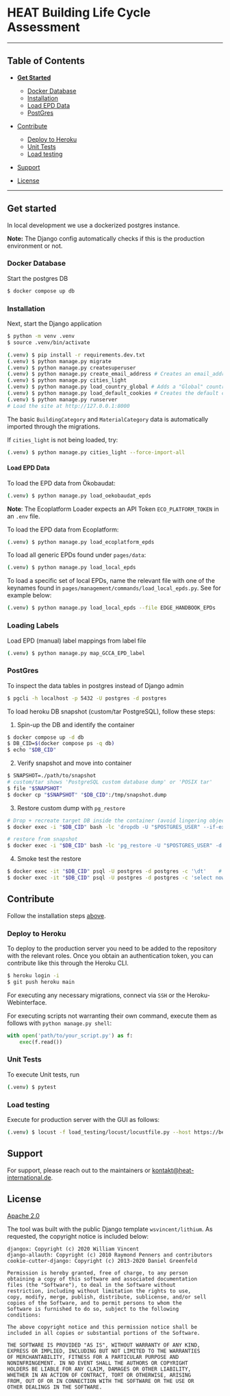 # HEAT Building Life Cycle Assessment

---

## Table of Contents

- **[Get Started](#get-started)**

  - [Docker Database](#docker-database)
  - [Installation](#installation)
  - [Load EPD Data](#load-epd-data)
  - [PostGres](#postgres)

- [Contribute](#contribute)
  - [Deploy to Heroku](#deploy-to-heroku)
  - [Unit Tests](#unit-tests)
  - [Load testing](#load-testing)
- [Support](#support)
- [License](#license)

---

## Get started

In local development we use a dockerized postgres instance.

**Note:** The Django config automatically checks if this is the production environment or not.

### Docker Database

Start the postgres DB

```Bash
$ docker compose up db
```

### Installation

Next, start the Django application

```Bash
$ python -m venv .venv
$ source .venv/bin/activate

(.venv) $ pip install -r requirements.dev.txt
(.venv) $ python manage.py migrate
(.venv) $ python manage.py createsuperuser
(.venv) $ python manage.py create_email_address # Creates an email_address for the superuser (Needed for all_auth to work)
(.venv) $ python manage.py cities_light
(.venv) $ python manage.py load_country_global # Adds a "Global" country option for EPDs
(.venv) $ python manage.py load_default_cookies # Creates the default cookies
(.venv) $ python manage.py runserver
# Load the site at http://127.0.0.1:8000
```

The basic `BuildingCategory` and `MaterialCategory` data is automatically imported through the migrations.

If `cities_light` is not being loaded, try:

```Bash
(.venv) $ python manage.py cities_light --force-import-all
```

#### Load EPD Data

To load the EPD data from Ökobaudat:

```Bash
(.venv) $ python manage.py load_oekobaudat_epds
```

**Note**: The Ecoplatform Loader expects an API Token `ECO_PLATFORM_TOKEN` in an `.env` file.

To load the EPD data from Ecoplatform:

```Bash
(.venv) $ python manage.py load_ecoplatform_epds
```

To load all generic EPDs found under `pages/data`:
```Bash
(.venv) $ python manage.py load_local_epds
```

To load a specific set of local EPDs, name the relevant file with one of the keynames found in `pages/management/commands/load_local_epds.py`. See for example below:

```Bash
(.venv) $ python manage.py load_local_epds --file EDGE_HANDBOOK_EPDs
```

### Loading Labels

Load EPD (manual) label mappings from label file
```Bash
(.venv) $ python manage.py map_GCCA_EPD_label
```

### PostGres

To inspect the data tables in postgres instead of Django admin

```Bash
$ pgcli -h localhost -p 5432 -U postgres -d postgres
```


To load heroku DB snapshot (custom/tar PostgreSQL), follow these steps:

1. Spin-up the DB and identify the container
```Bash
$ docker compose up -d db
$ DB_CID=$(docker compose ps -q db)
$ echo "$DB_CID"
```

2. Verify snapshot and move into container
```Bash
$ SNAPSHOT=./path/to/snapshot
# custom/tar shows 'PostgreSQL custom database dump' or 'POSIX tar'
$ file "$SNAPSHOT"
$ docker cp "$SNAPSHOT" "$DB_CID":/tmp/snapshot.dump
```

3. Restore custom dump with `pg_restore`
```Bash
# Drop + recreate target DB inside the container (avoid lingering objects)
$ docker exec -i "$DB_CID" bash -lc 'dropdb -U "$POSTGRES_USER" --if-exists "$POSTGRES_DB" && createdb -U "$POSTGRES_USER" "$POSTGRES_DB"'

# restore from snapshot
$ docker exec -i "$DB_CID" bash -lc 'pg_restore -U "$POSTGRES_USER" -d "$POSTGRES_DB" --clean --if-exists --no-owner --no-privileges -j 4 /tmp/snapshot.dump'
```

4. Smoke test the restore
```Bash
$ docker exec -it "$DB_CID" psql -U postgres -d postgres -c '\dt'    # list tables
$ docker exec -it "$DB_CID" psql -U postgres -d postgres -c 'select now();'
```

## Contribute

Follow the installation steps [above](#installation).

### Deploy to Heroku

To deploy to the production server you need to be added to the repository with the relevant roles. Once you obtain an authentication token, you can contribute like this through the Heroku CLI.

```Bash
$ heroku login -i
$ git push heroku main
```

For executing any necessary migrations, connect via `SSH` or the Heroku-Webinterface.

For executing scripts not warranting their own command, execute them as follows with `python manage.py shell`:

```Python
with open('path/to/your_script.py') as f:
    exec(f.read())
```

### Unit Tests

To execute Unit tests, run

```Bash
(.venv) $ pytest
```

### Load testing
Execute for production server with the GUI as follows:
```Bash
(.venv) $ locust -f load_testing/locust/locustfile.py --host https://beat-alcbt.gggi.org
```

## Support

For support, please reach out to the maintainers or [kontakt@heat-international.de](mailto:kontakt@heat-international.de).

## License
[Apache 2.0](LICENSE)

The tool was built with the public Django template `wsvincent/lithium`. As requested, the copyright notice is included below:

```Text
djangox: Copyright (c) 2020 William Vincent
django-allauth: Copyright (c) 2010 Raymond Penners and contributors
cookie-cutter-django: Copyright (c) 2013-2020 Daniel Greenfeld

Permission is hereby granted, free of charge, to any person
obtaining a copy of this software and associated documentation
files (the "Software"), to deal in the Software without
restriction, including without limitation the rights to use,
copy, modify, merge, publish, distribute, sublicense, and/or sell
copies of the Software, and to permit persons to whom the
Software is furnished to do so, subject to the following
conditions:

The above copyright notice and this permission notice shall be
included in all copies or substantial portions of the Software.

THE SOFTWARE IS PROVIDED "AS IS", WITHOUT WARRANTY OF ANY KIND,
EXPRESS OR IMPLIED, INCLUDING BUT NOT LIMITED TO THE WARRANTIES
OF MERCHANTABILITY, FITNESS FOR A PARTICULAR PURPOSE AND
NONINFRINGEMENT. IN NO EVENT SHALL THE AUTHORS OR COPYRIGHT
HOLDERS BE LIABLE FOR ANY CLAIM, DAMAGES OR OTHER LIABILITY,
WHETHER IN AN ACTION OF CONTRACT, TORT OR OTHERWISE, ARISING
FROM, OUT OF OR IN CONNECTION WITH THE SOFTWARE OR THE USE OR
OTHER DEALINGS IN THE SOFTWARE.
```